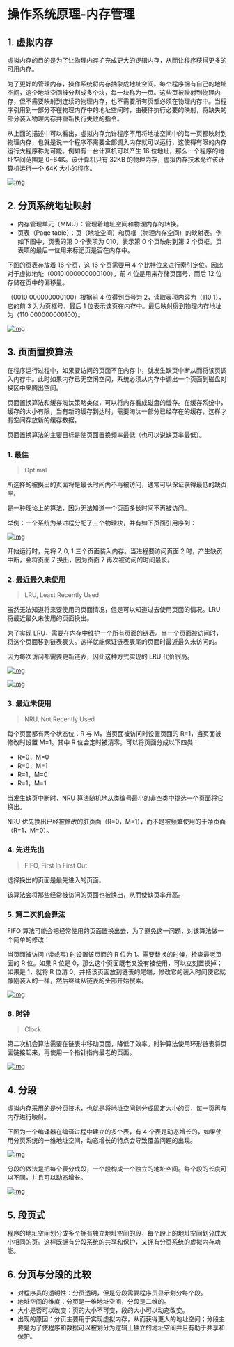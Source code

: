 # 操作系统原理-内存管理

## 1. 虚拟内存

虚拟内存的目的是为了让物理内存扩充成更大的逻辑内存，从而让程序获得更多的可用内存。

为了更好的管理内存，操作系统将内存抽象成地址空间。每个程序拥有自己的地址空间，这个地址空间被分割成多个块，每一块称为一页。这些页被映射到物理内存，但不需要映射到连续的物理内存，也不需要所有页都必须在物理内存中。当程序引用到一部分不在物理内存中的地址空间时，由硬件执行必要的映射，将缺失的部分装入物理内存并重新执行失败的指令。

从上面的描述中可以看出，虚拟内存允许程序不用将地址空间中的每一页都映射到物理内存，也就是说一个程序不需要全部调入内存就可以运行，这使得有限的内存运行大程序称为可能。例如有一台计算机可以产生 16 位地址，那么一个程序的地址空间范围是 0~64K。该计算机只有 32KB 的物理内存，虚拟内存技术允许该计算机运行一个 64K 大小的程序。

[![img](https://github.com/orangehaswing/fullstack-tutorial/raw/master/notes/assets/7b281b1e-0595-402b-ae35-8c91084c33c1-1534863247346.png)](https://github.com/orangehaswing/fullstack-tutorial/blob/master/notes/assets/7b281b1e-0595-402b-ae35-8c91084c33c1-1534863247346.png)

## 2. 分页系统地址映射

- 内存管理单元（MMU）：管理着地址空间和物理内存的转换。
- 页表（Page table）：页（地址空间）和页框（物理内存空间）的映射表。例如下图中，页表的第 0 个表项为 010，表示第 0 个页映射到第 2 个页框。页表项的最后一位用来标记页是否在内存中。

下图的页表存放着 16 个页，这 16 个页需要用 4 个比特位来进行索引定位。因此对于虚拟地址（0010 000000000100），前 4 位是用来存储页面号，而后 12 位存储在页中的偏移量。

（0010 000000000100）根据前 4 位得到页号为 2，读取表项内容为（110 1），它的前 3 为为页框号，最后 1 位表示该页在内存中。最后映射得到物理内存地址为（110 000000000100）。

[![img](https://github.com/orangehaswing/fullstack-tutorial/raw/master/notes/assets/cf4386a1-58c9-4eca-a17f-e12b1e9770eb.png)](https://github.com/orangehaswing/fullstack-tutorial/blob/master/notes/assets/cf4386a1-58c9-4eca-a17f-e12b1e9770eb.png)

## 3. 页面置换算法

在程序运行过程中，如果要访问的页面不在内存中，就发生缺页中断从而将该页调入内存中。此时如果内存已无空闲空间，系统必须从内存中调出一个页面到磁盘对换区中来腾出空间。

页面置换算法和缓存淘汰策略类似，可以将内存看成磁盘的缓存。在缓存系统中，缓存的大小有限，当有新的缓存到达时，需要淘汰一部分已经存在的缓存，这样才有空间存放新的缓存数据。

页面置换算法的主要目标是使页面置换频率最低（也可以说缺页率最低）。

### 1. 最佳

> Optimal

所选择的被换出的页面将是最长时间内不再被访问，通常可以保证获得最低的缺页率。

是一种理论上的算法，因为无法知道一个页面多长时间不再被访问。

举例：一个系统为某进程分配了三个物理块，并有如下页面引用序列：

[![img](https://github.com/orangehaswing/fullstack-tutorial/raw/master/notes/assets/70120304230421201701.gif)](https://github.com/orangehaswing/fullstack-tutorial/blob/master/notes/assets/70120304230421201701.gif)

开始运行时，先将 7, 0, 1 三个页面装入内存。当进程要访问页面 2 时，产生缺页中断，会将页面 7 换出，因为页面 7 再次被访问的时间最长。

### 2. 最近最久未使用

> LRU, Least Recently Used

虽然无法知道将来要使用的页面情况，但是可以知道过去使用页面的情况。LRU 将最近最久未使用的页面换出。

为了实现 LRU，需要在内存中维护一个所有页面的链表。当一个页面被访问时，将这个页面移到链表表头。这样就能保证链表表尾的页面时最近最久未访问的。

因为每次访问都需要更新链表，因此这种方式实现的 LRU 代价很高。

[![img](https://github.com/orangehaswing/fullstack-tutorial/raw/master/notes/assets/68747470733a2f2f6c617465782e636f6465636f67732e636f6d2f6769662e6c617465783f34efbc8c37efbc8c30efbc8c37efbc8c31efbc8c30efbc8c31efbc8c32efbc8c31efbc8c32efbc8c36.gif)](https://github.com/orangehaswing/fullstack-tutorial/blob/master/notes/assets/68747470733a2f2f6c617465782e636f6465636f67732e636f6d2f6769662e6c617465783f34efbc8c37efbc8c30efbc8c37efbc8c31efbc8c30efbc8c31efbc8c32efbc8c31efbc8c32efbc8c36.gif)

[![img](https://github.com/orangehaswing/fullstack-tutorial/raw/master/notes/assets/eb859228-c0f2-4bce-910d-d9f76929352b.png)](https://github.com/orangehaswing/fullstack-tutorial/blob/master/notes/assets/eb859228-c0f2-4bce-910d-d9f76929352b.png)

### 3. 最近未使用

> NRU, Not Recently Used

每个页面都有两个状态位：R 与 M，当页面被访问时设置页面的 R=1，当页面被修改时设置 M=1。其中 R 位会定时被清零。可以将页面分成以下四类：

- R=0，M=0
- R=0，M=1
- R=1，M=0
- R=1，M=1

当发生缺页中断时，NRU 算法随机地从类编号最小的非空类中挑选一个页面将它换出。

NRU 优先换出已经被修改的脏页面（R=0，M=1），而不是被频繁使用的干净页面（R=1，M=0）。

### 4. 先进先出

> FIFO, First In First Out

选择换出的页面是最先进入的页面。

该算法会将那些经常被访问的页面也被换出，从而使缺页率升高。

### 5. 第二次机会算法

FIFO 算法可能会把经常使用的页面置换出去，为了避免这一问题，对该算法做一个简单的修改：

当页面被访问 (读或写) 时设置该页面的 R 位为 1。需要替换的时候，检查最老页面的 R 位。如果 R 位是 0，那么这个页面既老又没有被使用，可以立刻置换掉；如果是 1，就将 R 位清 0，并把该页面放到链表的尾端，修改它的装入时间使它就像刚装入的一样，然后继续从链表的头部开始搜索。

[![img](https://github.com/orangehaswing/fullstack-tutorial/raw/master/notes/assets/ecf8ad5d-5403-48b9-b6e7-f2e20ffe8fca.png)](https://github.com/orangehaswing/fullstack-tutorial/blob/master/notes/assets/ecf8ad5d-5403-48b9-b6e7-f2e20ffe8fca.png)

### 6. 时钟

> Clock

第二次机会算法需要在链表中移动页面，降低了效率。时钟算法使用环形链表将页面链接起来，再使用一个指针指向最老的页面。

[![img](https://github.com/orangehaswing/fullstack-tutorial/raw/master/notes/assets/5f5ef0b6-98ea-497c-a007-f6c55288eab1.png)](https://github.com/orangehaswing/fullstack-tutorial/blob/master/notes/assets/5f5ef0b6-98ea-497c-a007-f6c55288eab1.png)

## 4. 分段

虚拟内存采用的是分页技术，也就是将地址空间划分成固定大小的页，每一页再与内存进行映射。

下图为一个编译器在编译过程中建立的多个表，有 4 个表是动态增长的，如果使用分页系统的一维地址空间，动态增长的特点会导致覆盖问题的出现。

[![img](https://github.com/orangehaswing/fullstack-tutorial/raw/master/notes/assets/22de0538-7c6e-4365-bd3b-8ce3c5900216.png)](https://github.com/orangehaswing/fullstack-tutorial/blob/master/notes/assets/22de0538-7c6e-4365-bd3b-8ce3c5900216.png)

分段的做法是把每个表分成段，一个段构成一个独立的地址空间。每个段的长度可以不同，并且可以动态增长。

[![img](https://github.com/orangehaswing/fullstack-tutorial/raw/master/notes/assets/e0900bb2-220a-43b7-9aa9-1d5cd55ff56e.png)](https://github.com/orangehaswing/fullstack-tutorial/blob/master/notes/assets/e0900bb2-220a-43b7-9aa9-1d5cd55ff56e.png)

## 5. 段页式

程序的地址空间划分成多个拥有独立地址空间的段，每个段上的地址空间划分成大小相同的页。这样既拥有分段系统的共享和保护，又拥有分页系统的虚拟内存功能。

## 6. 分页与分段的比较

- 对程序员的透明性：分页透明，但是分段需要程序员显示划分每个段。
- 地址空间的维度：分页是一维地址空间，分段是二维的。
- 大小是否可以改变：页的大小不可变，段的大小可以动态改变。
- 出现的原因：分页主要用于实现虚拟内存，从而获得更大的地址空间；分段主要是为了使程序和数据可以被划分为逻辑上独立的地址空间并且有助于共享和保护。





